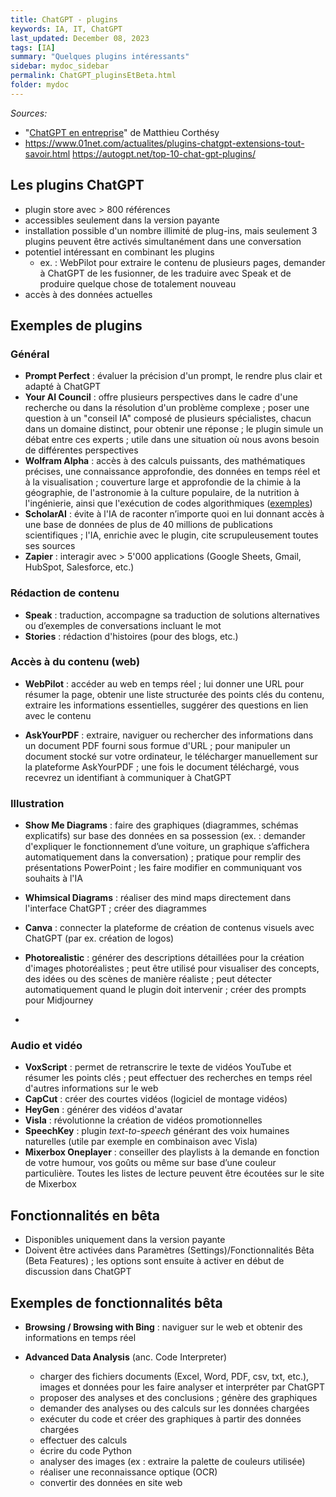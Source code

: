 ```yaml
---
title: ChatGPT - plugins
keywords: IA, IT, ChatGPT
last_updated: December 08, 2023
tags: [IA]
summary: "Quelques plugins intéressants"
sidebar: mydoc_sidebar
permalink: ChatGPT_pluginsEtBeta.html
folder: mydoc
---
```


*Sources:*
* "[ChatGPT en entreprise](https://outilia.fr)" de Matthieu Corthésy
* https://www.01net.com/actualites/plugins-chatgpt-extensions-tout-savoir.html 
https://autogpt.net/top-10-chat-gpt-plugins/

## Les plugins ChatGPT 

* plugin store avec > 800 références 
* accessibles seulement dans la version payante
* installation possible d'un nombre illimité de plug-ins, mais seulement 3 plugins peuvent être activés simultanément dans une conversation
* potentiel intéressant en combinant les plugins
  - ex. : WebPilot pour extraire le contenu de plusieurs pages, demander à ChatGPT de les fusionner, de les traduire avec Speak et de produire quelque chose de totalement nouveau
* accès à des données actuelles 

## Exemples de plugins

### Général

* **Prompt Perfect** : évaluer la précision d'un prompt, le rendre plus clair et adapté à ChatGPT
* **Your AI Council** : offre plusieurs perspectives dans le cadre d'une recherche ou dans la résolution d'un problème complexe ; poser une question à un "conseil IA" composé de plusieurs spécialistes, chacun dans un domaine distinct, pour obtenir une réponse ; le plugin simule un débat entre ces experts ; utile dans une situation où nous avons besoin de différentes perspectives
* **Wolfram Alpha** : accès à des calculs puissants, des mathématiques précises, une connaissance approfondie, des données en temps réel et à la visualisation ; couverture large et approfondie de la chimie à la géographie, de l'astronomie à la culture populaire, de la nutrition à l'ingénierie, ainsi que l'exécution de codes algorithmiques ([exemples](https://www.wolfram.com/wolfram-plugin-chatgpt/))
* **ScholarAI** : évite à l'IA de raconter n’importe quoi en lui donnant accès à une base de données de plus de 40 millions de publications scientifiques ; l'IA, enrichie avec le plugin, cite scrupuleusement toutes ses sources
* **Zapier** : interagir avec > 5'000 applications (Google Sheets, Gmail, HubSpot, Salesforce, etc.)


### Rédaction de contenu
* **Speak** : traduction, accompagne sa traduction de solutions alternatives ou d’exemples de conversations incluant le mot
* **Stories** : rédaction d'histoires (pour des blogs, etc.)


### Accès à du contenu (web)

* **WebPilot** : accéder au web en temps réel ; lui donner une URL pour résumer la page, obtenir une liste structurée des points clés du contenu, extraire les informations essentielles, suggérer des questions en lien avec le contenu

* **AskYourPDF** : extraire, naviguer ou rechercher des informations dans un document PDF fourni sous formue d'URL ; pour manipuler un document stocké sur votre ordinateur, le télécharger manuellement sur la plateforme AskYourPDF ; une fois le document téléchargé, vous recevrez un identifiant à communiquer à ChatGPT 

### Illustration

* **Show Me Diagrams** : faire des graphiques (diagrammes, schémas explicatifs) sur base des données en sa possession (ex. : demander d'expliquer le fonctionnement d’une voiture, un graphique s’affichera automatiquement dans la conversation) ; pratique pour remplir des présentations PowerPoint ; les faire modifier en communiquant vos souhaits à l'IA


* **Whimsical Diagrams** : réaliser des mind maps directement dans l'interface ChatGPT ; créer des diagrammes

* **Canva** : connecter la plateforme de création de contenus visuels avec ChatGPT (par ex. création de logos)


* **Photorealistic** : générer des descriptions détaillées pour la création d'images photoréalistes ; peut être utilisé pour visualiser des concepts, des idées ou des scènes de manière réaliste ; peut détecter automatiquement quand le plugin doit intervenir ; créer des prompts pour Midjourney
* 
### Audio et vidéo

* **VoxScript** : permet de retranscrire le texte de vidéos YouTube et résumer les points clés ; peut effectuer des recherches en temps réel d'autres informations sur le web
* **CapCut** : créer des courtes vidéos (logiciel de montage vidéos)
* **HeyGen** : générer des vidéos d'avatar
* **Visla** : révolutionne la création de vidéos promotionnelles
* **SpeechKey** : plugin *text-to-speech* générant des voix humaines naturelles (utile par exemple en combinaison avec Visla)
* **Mixerbox Oneplayer** : conseiller des playlists à la demande en fonction de votre humour, vos goûts ou même sur base d’une couleur particulière. Toutes les listes de lecture peuvent être écoutées sur le site de Mixerbox


## Fonctionnalités en bêta

* Disponibles uniquement dans la version payante 
* Doivent être activées dans Paramètres (Settings)/Fonctionnalités Bêta (Beta Features) ; les options sont ensuite à activer en début de discussion dans ChatGPT

## Exemples de fonctionnalités bêta

* **Browsing / Browsing with Bing** : naviguer sur le web et obtenir des informations en temps réel

* **Advanced Data Analysis** (anc. Code Interpreter) 
  - charger des fichiers documents (Excel, Word, PDF, csv, txt, etc.), images et données pour les faire analyser et interpréter par ChatGPT 
  - proposer des analyses et des conclusions ; génère des graphiques 
  - demander des analyses ou des calculs sur les données chargées
  - exécuter du code et créer des graphiques à partir des données chargées
  - effectuer des calculs
  - écrire du code Python
  - analyser des images (ex : extraire la palette de couleurs utilisée)
  - réaliser une reconnaissance optique (OCR)
  - convertir des données en site web


